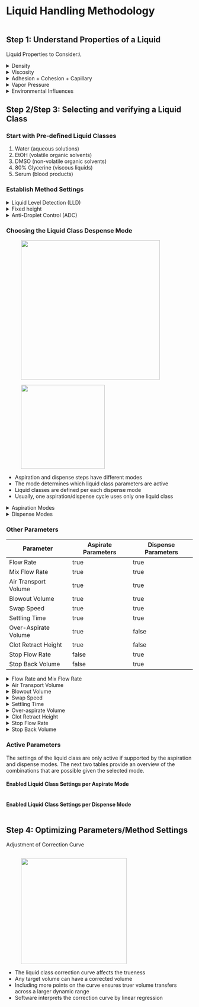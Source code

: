 # Liquid Handling Methodology

<figure><img src="../../.gitbook/assets/image (6) (1) (1).png" alt=""><figcaption></figcaption></figure>



## Step 1: Understand Properties of a Liquid

Liquid Properties to Consider:\


<details>

<summary>Density</summary>

The volumetric mass density of a substance is its mass per unit volume. It gives an impression if a material is heavy or light. The density of a material varies with temperature and pressure.

The density of different liquids is shown below to visualize the range (in kg/m3)\


<img src="../../.gitbook/assets/image (7) (1) (1).png" alt="" data-size="original">![](<../../.gitbook/assets/image (8) (1) (1).png>)



</details>

<details>

<summary>Viscosity</summary>

* Describes the flow behavior of a liquid&#x20;
* The more viscous a liquid, the thicker and less fluid the liquid

![](<../../.gitbook/assets/image (3) (1) (1) (1).png>)

</details>

<details>

<summary>Adhesion + Cohesion + Capillary</summary>

* The state of the interface between two materials is defined by the adhesion&#x20;
* In contrast to adhesion, the cohesion is based on binding forces within the same substance.&#x20;
* Capillary action is due to the pressure of cohesion and adhesion which cause the liquid to work against gravity

![](<../../.gitbook/assets/image (28) (1) (1).png>)

</details>

<details>

<summary>Vapor Pressure</summary>

* The pressure exhibited by vapor present above a liquid surface is known as vapor pressure&#x20;
* The equilibrium vapor pressure is an indication of a liquid's evaporation rate&#x20;
* A substance with a high vapor pressure at normal temperatures is referred to as volatile.&#x20;
* An increase in temperature increases the number of molecules coming into the vapor phase, thus increasing the vapor pressure.

![](<../../.gitbook/assets/image (29) (1) (1).png>)

</details>

<details>

<summary>Environmental Influences</summary>

* Humidity - Influences vapor saturation (rate of evaporation)
* Pressure - Influences the vapor pressure curve (rate of evaporation)
* Radiation - Alters the properties of substances
* Temperature - Influences vapor saturation, pressure curve, and density
* Vibrations- Supports drop formation

</details>



## Step 2/Step 3: Selecting and verifying a Liquid Class

### Start with Pre-defined Liquid Classes

1. Water (aqueous solutions)
2. EtOH (volatile organic solvents)
3. DMSO (non-volatile organic solvents)
4. 80% Glycerine (viscous liquids)
5. Serum (blood products)

### Establish Method Settings

<details>

<summary>Liquid Level Detection (LLD)</summary>

Prevent aspiration of air, excessive carryover when used in conjunction with submerge depth and can return height of found liquid and determine estimated volume. The different liquid level detection modes are:

* cLLD – capacitive liquid level detection for conductive liquids\
  ![](blob:https://app.gitbook.com/4fc66e3d-7bc1-4a12-b54d-e8d2d3af9994)
* pLLD – pressure liquid level detection for all types of liquids\
  ![](blob:https://app.gitbook.com/f7d1d4ba-a01a-4a22-9ff4-a01488bcf935)

</details>

<details>

<summary>Fixed height</summary>

* If the volume is too low, LLD may not work reliably and fixed height must be used&#x20;
* Fixed height helps to minimize dead volume and improve speed
* Enable additional functions to further optimize the liquid transfer\
  ![](<../../.gitbook/assets/image (31) (1) (1).png>)
  * Touch off helps ensure consistent aspirate or dispense height from the bottom of the labware
  * Side touch helps ensure proper dispense of liquids that have residual droplets or foam

</details>

<details>

<summary>Anti-Droplet Control (ADC)</summary>

·      ![](blob:https://app.gitbook.com/c76cd4f6-8283-4feb-8ee2-34498121ca3c)

* Enables pipetting of volatile liquids without dripping
* After aspiration, pressure is monitored for any increase
* Plunger increments up in order to equalize pressure and prevent droplets
* Important Settings for ADC
  * Set air transport volume close to zero
  * Set stop back volume lower than 10μL
  * Set a low swap speed (2 mm/s)
* ADC can be triggered maximally 25 times. Improper settings result in an unstable internal pressure right after aspiration. This pressure alterations trigger ADC uncontrolled over 25 times leading to an error.

</details>

### Choosing the Liquid Class Despense Mode

<div>

<figure><img src="../../.gitbook/assets/image (36) (1).png" alt="" width="375"><figcaption></figcaption></figure>

 

<figure><img src="../../.gitbook/assets/image (47) (1).png" alt="" width="226"><figcaption></figcaption></figure>

</div>

* Aspiration and dispense steps have different modes
* The mode determines which liquid class parameters are active
* Liquid classes are defined per each dispense mode&#x20;
* Usually, one aspiration/dispense cycle uses only one liquid class

<details>

<summary>Aspiration Modes</summary>

* Aspiration (default) (0)\
  Blow-Out Air is aspirated while the tips are above Liquid Level and is then used post-dispense to dispense the remaining liquid from the tip. &#x20;
* Consecutive aspiration (1) \[Cannot be 1st Aspiration]\
  Allows for an additional aspiration to follow up a previous one by not aspirating Blow-Out Air again.
* Aspirate all (2)\
  Used when the aspiration volume is greater than calculated container volume.  The tip will follow the liquid level (if enabled) to the container bottom and remain there until requested volume is aspirated - MAD is deactivated so as to avoid Liquid Level detection errors. &#x20;

</details>

<details>

<summary>Dispense Modes</summary>

* Use Surface Empty Mode when:
  * Optimal performance is required
  * Pipetting low volumes
  * Mixing is required during the dispense step
* Use Jet Empty Mode when:
  * Pipetting higher volumes into empty containers
  * Re-using tips and cannot touch liquid already present
* Use Jet Part Mode when:
  * Multi-dispensing is required into empty containers or when the tips cannot touch liquid already present
* Use Surface Part Mode when:
  * Multi-dispensing is required into liquid filled containers and re-use of tips is acceptable

</details>

### Other Parameters

<table><thead><tr><th>Parameter</th><th data-type="checkbox">Aspirate Parameters</th><th data-type="checkbox">Dispense Parameters</th></tr></thead><tbody><tr><td>Flow Rate</td><td>true</td><td>true</td></tr><tr><td> Mix Flow Rate</td><td>true</td><td>true</td></tr><tr><td>Air Transport Volume </td><td>true</td><td>true</td></tr><tr><td>Blowout Volume </td><td>true</td><td>true</td></tr><tr><td>Swap Speed </td><td>true</td><td>true</td></tr><tr><td>Settling Time </td><td>true</td><td>true</td></tr><tr><td>Over-Aspirate Volume </td><td>true</td><td>false</td></tr><tr><td>Clot Retract Height</td><td>true</td><td>false</td></tr><tr><td>Stop Flow Rate</td><td>false</td><td>true</td></tr><tr><td>Stop Back Volume</td><td>false</td><td>true</td></tr></tbody></table>



<details>

<summary>Flow Rate and Mix Flow Rate</summary>

* Liquid flow rates in μL/s, correspond to plunger speed for aspiration, dispense, and mixing
*   Influenced by tip geometry, liquid viscosity, density, and vapor pressure

    <figure><img src="../../.gitbook/assets/image (10) (1) (1).png" alt="" width="18"><figcaption></figcaption></figure>

<!---->

* Aspiration
  * Slower for smaller tip diameters
  * Faster for more volatile liquids
  * Slower for more viscous liquids
* Dispense
  * Slower for smaller tip diameters
  * Slower for surface dispense
  * Faster for jet dispense
  * Faster for more volatile liquids
  * Slower for more viscous liquids

</details>

<details>

<summary>Air Transport Volume</summary>

* Volume of air in μL is aspirated at the end of the aspiration and dispense step and is automatically dispensed again as an extra volume at the beginning of the dispense step
*   Influenced by tip geometry and liquid vapor pressure\


    <figure><img src="../../.gitbook/assets/image (12) (1) (1).png" alt="" width="49"><figcaption></figcaption></figure>
* Helps prevent droplet formation
* Recommend the following:
  * Use larger volume for volatile liquids
  * Use smaller volume for smaller tips
  * Set air volume to be less than liquid volume
  * Do not use excessive volume as leaks could be created

</details>

<details>

<summary>Blowout Volume</summary>

* Volume of air in μL that is aspirated first during the aspiration step. If dispensing in empty tip mode, part or all of the air is dispensed.
*   Influenced by liquid viscosity and liquid vapour pressure\


    <figure><img src="../../.gitbook/assets/image (13) (1) (1).png" alt="" width="51"><figcaption></figcaption></figure>
* Set larger for more viscous liquids
* Aspiration
  * Set equal to or greater than the blowout volume set for the dispense
  * Set higher than that set for the dispense when pipetting volatile liquids&#x20;
* Dispense
  * May create bubbles/foam in liquid if used in surface mode
  * Could cause aerosols in jet mode

</details>

<details>

<summary>Swap Speed</summary>

*   Speed in mm/s at which the pipette head is moved out of the liquid after aspiration and dispense.\


    <figure><img src="../../.gitbook/assets/image (14) (1) (1).png" alt="" width="40"><figcaption></figcaption></figure>
* Influenced by liquid viscosity and liquid vapour pressure
* Set slower for more viscous fluids
* Set faster for more volatile fluids

</details>

<details>

<summary>Settling Time</summary>

### Settling Time

*   Time in seconds that the pipette head remains in the liquid after the aspiration and dispense step before moving out of the liquid\


    <figure><img src="../../.gitbook/assets/image (15) (1) (1).png" alt="" width="54"><figcaption></figcaption></figure>
* Influenced by tip geometry and liquid viscosity
* Set shorter for aqueous solutions
* Set very short for highly volatile solutions
* Set longer for viscous solutions
* Set longer for surface dispense into empty containers

</details>

<details>

<summary>Over-aspirate Volume</summary>

*   A pre-wetting volume in μL. After aspirating the required volume an additional volume is aspirated and dispensed again immediately.\


    <figure><img src="../../.gitbook/assets/image (16) (1) (1).png" alt="" width="64"><figcaption></figcaption></figure>
* Influenced by liquid viscosity and vapor pressure
* Can help minimize capillary effect
* Useful at low volumes
* Set lower than the aspirate volume
* Set higher for viscous or volatile liquids
* Set to zero for dilution steps

</details>

<details>

<summary>Clot Retract Height</summary>

*   A parameter for clot detection which determines how high the pipette head is allowed to move out of the liquid while there is still a liquid detection signal after aspiration.\


    <figure><img src="../../.gitbook/assets/image (17) (1) (1).png" alt="" width="45"><figcaption></figcaption></figure>
* It is measured from the liquid surface upwards. If this distance is exceeded, an error message is generated.
* Doesn’t affect liquid transfers
* Only used to help detect clots after aspiration

</details>

<details>

<summary>Stop Flow Rate</summary>

### Stop Flow Rate

* Dispense flow rate in μL/s in at which the dispense step terminates abruptly
*   Influenced by liquid viscosity\


    <figure><img src="../../.gitbook/assets/image (18) (1) (1).png" alt="" width="93"><figcaption></figcaption></figure>
* Set equal to or less than Dispense flow rate
* Set slower for surface dispense and smaller relative to the dispense flow rate
* Set faster for jet dispense and generally equal to dispense flow rate, especially when multi- dispensing

</details>

<details>

<summary>Stop Back Volume</summary>

*   Volume in μL which is aspirated again immediately after the dispense. This volume is aspirated as quickly as possible.\


    <figure><img src="../../.gitbook/assets/image (20) (1) (1).png" alt="" width="63"><figcaption></figcaption></figure>
* Influenced by liquid viscosity
* Helps prevent droplets after dispense in jet part volume mode (setting only valid for jet part volume mode)
  * Acts as an air transport volume in between transfers when using jet part volume mode
* Pay attention to dispense height if using this setting. If set too low, volume of dispensed liquid could be aspirated inadvertently.
* Set higher for more viscous liquids

</details>



### Active Parameters

The settings of the liquid class are only active if supported by the aspiration and dispense modes. The next two tables provide an overview of the combinations that are possible given the selected mode.

#### Enabled Liquid Class Settings per Aspirate Mode

<figure><img src="../../.gitbook/assets/image (21) (1) (1).png" alt=""><figcaption></figcaption></figure>

#### Enabled Liquid Class Settings per Dispense Mode 

<figure><img src="../../.gitbook/assets/image (22) (1) (1).png" alt=""><figcaption></figcaption></figure>

## Step 4: Optimizing Parameters/Method Settings

Adjustment of Correction Curve

<div>

<figure><img src="../../.gitbook/assets/image (25) (1) (1).png" alt=""><figcaption></figcaption></figure>

 

<figure><img src="../../.gitbook/assets/image (24) (1) (1).png" alt="" width="285"><figcaption></figcaption></figure>

</div>

* The liquid class correction curve affects the trueness
* Any target volume can have a corrected volume
* Including more points on the curve ensures truer volume transfers across a larger dynamic range
* Software interprets the correction curve by linear regression

<div>

<figure><img src="../../.gitbook/assets/image (26) (1) (1).png" alt=""><figcaption></figcaption></figure>

 

<figure><img src="../../.gitbook/assets/image (27) (1) (1).png" alt=""><figcaption></figcaption></figure>

</div>

